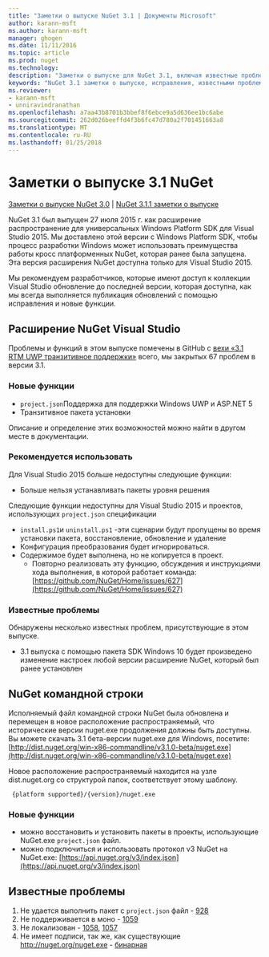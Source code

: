 ```yaml
---
title: "Заметки о выпуске NuGet 3.1 | Документы Microsoft"
author: karann-msft
ms.author: karann-msft
manager: ghogen
ms.date: 11/11/2016
ms.topic: article
ms.prod: nuget
ms.technology: 
description: "Заметки о выпуске для NuGet 3.1, включая известные проблемы, исправленные ошибки, добавленные функции и DCR."
keywords: "NuGet 3.1 заметки о выпуске, исправления, известными проблемами, добавлены функции, DCR"
ms.reviewer:
- karann-msft
- unniravindranathan
ms.openlocfilehash: a7aa43b8701b3bbef8f6ebce9a5d636ee1bc6abe
ms.sourcegitcommit: 262d026beeffd4f3b6fc47d780a2f701451663a8
ms.translationtype: MT
ms.contentlocale: ru-RU
ms.lasthandoff: 01/25/2018
---
```

# <a name="nuget-31-release-notes"></a>Заметки о выпуске 3.1 NuGet

[Заметки о выпуске NuGet 3.0](../release-notes/nuget-3.0.0.md) | [NuGet 3.1.1 заметки о выпуске](../release-notes/nuget-3.1.1.md)

NuGet 3.1 был выпущен 27 июля 2015 г. как расширение распространение для универсальных Windows Platform SDK для Visual Studio 2015. Мы доставлено этой версии с Windows Platform SDK, чтобы процесс разработки Windows может использовать преимущества работы кросс платформенных NuGet, которая ранее была запущена. Эта версия расширения NuGet доступна только для Visual Studio 2015.

Мы рекомендуем разработчиков, которые имеют доступ к коллекции Visual Studio обновление до последней версии, которая доступна, как мы всегда выполняется публикация обновлений с помощью исправления и новые функции.

## <a name="nuget-visual-studio-extension"></a>Расширение NuGet Visual Studio

Проблемы и функций в этом выпуске помечены в GitHub с [вехи «3.1 RTM UWP транзитивное поддержки»](https://github.com/NuGet/Home/issues?utf8=%E2%9C%93&q=is%3Aclosed+milestone%3A%223.1+RTM+UWP+transitive+support%22+) всего, мы закрытых 67 проблем в версии 3.1.

### <a name="new-features"></a>Новые функции

* `project.json`Поддержка для поддержки Windows UWP и ASP.NET 5
* Транзитивное пакета установки

Описание и определение этих возможностей можно найти в другом месте в документации.

### <a name="deprecated"></a>Рекомендуется использовать

Для Visual Studio 2015 больше недоступны следующие функции:

* Больше нельзя устанавливать пакеты уровня решения

Следующие функции недоступны для Visual Studio 2015 и проектов, использующих `project.json` спецификации

* `install.ps1`и `uninstall.ps1` -эти сценарии будут пропущены во время установки пакета, восстановление, обновление и удаление
* Конфигурация преобразования будет игнорироваться.
* Содержимое будет выполнена, но не копируется в проект.
    * Повторно реализовать эту функцию, обсуждения и инструкциями хода выполнения, в которой работает команда: [https://github.com/NuGet/Home/issues/627](https://github.com/NuGet/Home/issues/627)


### <a name="known-issues"></a>Известные проблемы

Обнаружены несколько известных проблем, присутствующие в этом выпуске.

* 3.1 выпуска с помощью пакета SDK Windows 10 будет произведено изменение настроек любой версии расширение NuGet, который был ранее установлен

## <a name="nuget-command-line"></a>NuGet командной строки

Исполняемый файл командной строки NuGet была обновлена и перемещен в новое расположение распространяемый, что исторические версии nuget.exe продолжения должны быть доступны.  Вы можете скачать 3.1 бета-версии nuget.exe для Windows, посетите: [http://dist.nuget.org/win-x86-commandline/v3.1.0-beta/nuget.exe](http://dist.nuget.org/win-x86-commandline/v3.1.0-beta/nuget.exe)

Новое расположение распространяемый находится на узле dist.nuget.org со структурой папок, соответствует этому шаблону.

     {platform supported}/{version}/nuget.exe

### <a name="new-features"></a>Новые функции

* можно восстановить и установить пакеты в проекты, использующие NuGet.exe `project.json` файл.
* можно подключиться и использовать протокол v3 NuGet на NuGet.exe: [https://api.nuget.org/v3/index.json](https://api.nuget.org/v3/index.json)

## <a name="known-issues"></a>Известные проблемы ##

1.    Не удается выполнить пакет с `project.json` файл - [928](https://github.com/NuGet/Home/issues/928)
2.    Не поддерживается в моно - [1059](https://github.com/NuGet/Home/issues/1059)
3.    Не локализован - [1058](https://github.com/NuGet/Home/issues/1058), [1057](https://github.com/NuGet/Home/issues/1057)
4.    Не имеет подписи, так же, как существующие http://nuget.org/nuget.exe - [бинарная](https://github.com/NuGet/Home/issues/1073)
